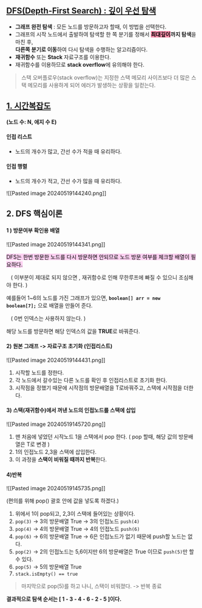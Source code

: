 ## [DFS(Depth-First Search) : 깊이 우선 탐색](https://innovation123.tistory.com/71#DFS(Depth-First%20Search)%20%3A%20%EA%B9%8A%EC%9D%B4%20%EC%9A%B0%EC%84%A0%20%ED%83%90%EC%83%89-1)

- **그래프 완전 탐색** : 모든 노드를 방문하고자 할때, 이 방법을 선택한다.
- 그래프의 시작 노드에서 출발하여 탐색할 한 쪽 분기를 정해서 **<mark style="background: #FF5582A6;">최대깊이</mark>까지 탐색**을 마친 후,  
    **다른쪽 분기로 이동**하여 다시 탐색을 수행하는 알고리즘이다.
- **재귀함수** 또는 **Stack** 자료구조를 이용한다.
- 재귀함수를 이용하므로 **stack overflow**에 유의해야 한다.

> 스택 오버플로우(stack overflow)는 지정한 스택 메모리 사이즈보다 더 많은 스택 메모리를 사용하게 되어 에러가 발생하는 상황을 일컫는다.


## [1. 시간복잡도](https://innovation123.tistory.com/71#1.%20%EC%8B%9C%EA%B0%84%EB%B3%B5%EC%9E%A1%EB%8F%84-1)

**(노드 수: N, 에지 수 E)**

#### **인접 리스트**

- 노드의 개수가 많고, 간선 수가 적을 때 유리하다.

#### **인접 행렬**

- 노드의 개수가 적고, 간선 수가 많을 때 유리하다.

![[Pasted image 20240519144240.png]]

## 2. DFS 핵심이론

#### 1 ) 방문여부 확인용 배열

![[Pasted image 20240519144341.png]]

<mark style="background: #FFB8EBA6;">DFS는 한번 방문한 노드를 다시 방문하면 안되므로 노드 방문 여부를 체크할 배열이 필요하다.</mark>

   ( 이부분이 제대로 되지 않으면 , 재귀함수로 인해 무한루프에 빠질 수 있으니 조심해야 한다. )

예를들어 1~6의 노드를 가진 그래프가 있으면, **`boolean[] arr = new boolean[7];`** 으로 배열을 만들어 준다.

   ( 0번 인덱스는 사용하지 않는다. )

해당 노드를 방문하면 해당 인덱스의 값을 **TRUE**로 바꿔준다.

#### 2) 원본 그래프 -> 자료구조 초기화 (인접리스트)

![[Pasted image 20240519144431.png]]
1. 시작할 노드를 정한다.
2. 각 노드에서 갈수있는 다른 노드를 확인 후 인접리스트로 초기화 한다.
3. 시작점을 정했기 때문에 시작점의 방문배열을 T로바꿔주고, 스택에 시작점을 더한다.


#### 3) 스택(재귀함수)에서 꺼낸 노드의 인접노드를 스택에 삽입


![[Pasted image 20240519145720.png]]

1. 맨 처음에 넣었던 시작노드 1을 스택에서 pop 한다. ( pop 할때, 해당 값의 방문배열은 T로 변경 )
2. 1의 인접노드 2,3을 스택에 삽입한다.
3. 이 과정을 **스택이 비워질 때까지 반복**한다.

#### 4)반복

![[Pasted image 20240519145735.png]]

(편의를 위해 pop() 괄호 안에 값을 넣도록 하겠다.)

1. 위에서 1이 pop되고, 2,3이 스택에 들어있는 상황이다.
2. `pop(3)` -> 3의 방문배열 True -> 3의 인접노드 `push(4)`
3. `pop(4)` -> 4의 방문배열 True -> 4의 인접노드 `push(6)`
4. `pop(6)` -> 6의 방문배열 True -> 6은 인접노드가 없기 때문에 push할 노드는 없다.
5. `pop(2)` -> 2의 인접노드는 5,6이지만 6의 방문배열은 True 이므로 `push(5)`만 할수 있다.
6. `pop(5)` -> 5의 방문배열 True
7. `stack.isEmpty() == true`

> 마지막으로 pop(5)를 하고 나니, 스택이 비워졌다. -> 반복 종료

**결과적으로 탐색 순서는 [ 1 - 3 - 4 - 6 - 2 - 5 ]이다.**


